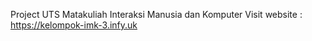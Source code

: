 Project UTS Matakuliah Interaksi Manusia dan Komputer
Visit website : https://kelompok-imk-3.infy.uk
